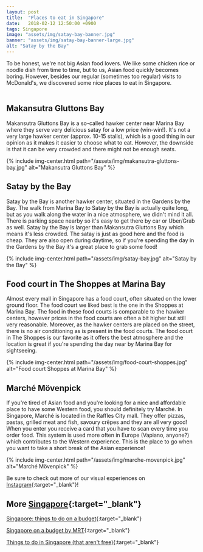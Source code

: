 ```yaml
---
layout: post
title:  "Places to eat in Singapore"
date:   2018-02-12 12:50:00 +0900
tags: Singapore
image: "assets/img/satay-bay-banner.jpg"
banner: "assets/img/satay-bay-banner-large.jpg"
alt: "Satay by the Bay"
---
```


To be honest, we're not big Asian food lovers. We like some chicken rice or noodle dish from time to time, but to us, Asian food quickly becomes boring. However, besides our regular (sometimes too regular) visits to McDonald's, we discovered some nice places to eat in Singapore.
<br><br>

## Makansutra Gluttons Bay

Makansutra Gluttons Bay is a so-called hawker center near Marina Bay where they serve very delicious satay for a low price (win-win!). It's not a very large hawker center (approx. 10-15 stalls), which is a good thing in our opinion as it makes it easier to choose what to eat. However, the downside is that it can be very crowded and there might not be enough seats. 

{% include img-center.html path="/assets/img/makansutra-gluttons-bay.jpg" alt="Makansutra Gluttons Bay" %}

## Satay by the Bay

Satay by the Bay is another hawker center, situated in the Gardens by the Bay. The walk from Marina Bay to Satay by the Bay is actually quite long, but as you walk along the water in a nice atmosphere, we didn't mind it all. There is parking space nearby so it's easy to get there by car or Uber/Grab as well. Satay by the Bay is larger than Makansutra Gluttons Bay which means it's less crowded. The satay is just as good here and the food is cheap. They are also open during daytime, so if you're spending the day in the Gardens by the Bay it's a great place to grab some food! 

{% include img-center.html path="/assets/img/satay-bay.jpg" alt="Satay by the Bay" %}

## Food court in The Shoppes at Marina Bay

Almost every mall in Singapore has a food court, often situated on the lower ground floor. The food court we liked best is the one in the Shoppes at Marina Bay. The food in these food courts is comparable to the hawker centers, however prices in the food courts are often a bit higher but still very reasonable. Moreover, as the hawker centers are placed on the street, there is no air conditioning as is present in the food courts. The food court in The Shoppes is our favorite as it offers the best atmosphere and the location is great if you're spending the day near by Marina Bay for sightseeing. 

{% include img-center.html path="/assets/img/food-court-shoppes.jpg" alt="Food court Shoppes at Marina Bay" %}

## Marché Mövenpick

If you're tired of Asian food and you're looking for a nice and affordable place to have some Western food, you should definitely try Marché. In Singapore, Marché is located in the Raffles City mall. They offer pizzas, pastas, grilled meat and fish, savoury crêpes and they are all very good! When you enter you receive a card that you have to scan every time you order food. This system is used more often in Europe (Vapiano, anyone?) which contributes to the Western experience. This is the place to go when you want to take a short break of the Asian experience!

{% include img-center.html path="/assets/img/marche-movenpick.jpg" alt="Marché Mövenpick" %}

Be sure to check out more of our visual experiences on  [Instagram][instagram]{:target="_blank"}!

## More [Singapore][singapore]{:target="_blank"}

[Singapore: things to do on a budget][singapore budget]{:target="_blank"}

[Singapore on a budget by MRT][singapore mrt]{:target="_blank"}

[Things to do in Singapore (that aren't free)][singapore not free]{:target="_blank"}

[instagram]: https://instagram.com/kipamojo
[singapore]: https://kipamojo.world/tags.html#singapore
[singapore budget]: https://kipamojo.world/2018/01/01/Singapore-on-a-budget.html 
[singapore mrt]: https://kipamojo.world/2018/01/05/Singapore-on-a-budget-by-MRT.html 
[singapore not free]: https://kipamojo.world/2018/02/10/Things-to-do-in-Singapore-that-arent-free.html 
